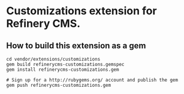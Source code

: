 # Customizations extension for Refinery CMS.

## How to build this extension as a gem

    cd vendor/extensions/customizations
    gem build refinerycms-customizations.gemspec
    gem install refinerycms-customizations.gem

    # Sign up for a http://rubygems.org/ account and publish the gem
    gem push refinerycms-customizations.gem